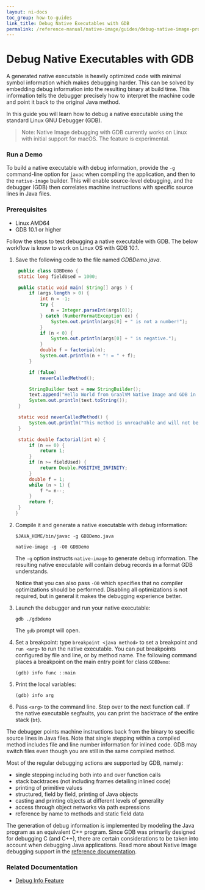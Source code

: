 ```yaml
---
layout: ni-docs
toc_group: how-to-guides
link_title: Debug Native Executables with GDB
permalink: /reference-manual/native-image/guides/debug-native-image-process/
---
```


# Debug Native Executables with GDB

A generated native executable is heavily optimized code with minimal symbol information which makes debugging harder.
This can be solved by embedding debug information into the resulting binary at build time.
This information tells the debugger precisely how to interpret the machine code and point it back to the original Java method.

In this guide you will learn how to debug a native executable using the standard Linux GNU Debugger (GDB).

> Note: Native Image debugging with GDB currently works on Linux with initial support for macOS. The feature is experimental.

### Run a Demo

To build a native executable with debug information, provide the `-g` command-line option for `javac` when compiling the application, and then to the `native-image` builder.
This will enable source-level debugging, and the debugger (GDB) then correlates machine instructions with specific source lines in Java files. 

### Prerequisites

- Linux AMD64
- GDB 10.1 or higher

Follow the steps to test debugging a native executable with GDB. The below workflow is know to work on Linux OS with GDB 10.1.

1. Save the following code to the file named _GDBDemo.java_. 
    ```java
     public class GDBDemo {
     static long fieldUsed = 1000;

     public static void main( String[] args ) {
         if (args.length > 0) {
             int n = -1;
             try {
                 n = Integer.parseInt(args[0]);
             } catch (NumberFormatException ex) {
                 System.out.println(args[0] + " is not a number!");
             }
             if (n < 0) {
                 System.out.println(args[0] + " is negative.");
             }
             double f = factorial(n);
             System.out.println(n + "! = " + f);
         } 

         if (false)
             neverCalledMethod();

         StringBuilder text = new StringBuilder();
         text.append("Hello World from GraalVM Native Image and GDB in Java.\n");
         System.out.println(text.toString());
     }

     static void neverCalledMethod() {
         System.out.println("This method is unreachable and will not be included in the native executable.");
     }

     static double factorial(int n) {
         if (n == 0) {
             return 1;
         }
         if (n >= fieldUsed) {
             return Double.POSITIVE_INFINITY;
         }
         double f = 1;
         while (n > 1) {
             f *= n--;
         }
         return f;
     }
    }

    ```

2. Compile it and generate a native executable with debug information:

    ```shell 
    $JAVA_HOME/bin/javac -g GDBDemo.java
    ```
    ```shell
    native-image -g -O0 GDBDemo
    ```
    The `-g` option instructs `native-image` to generate debug information. The resulting native executable will contain debug records in a format GDB understands.

    Notice that you can also pass `-O0` which specifies that no compiler optimizations should be performed. Disabling all optimizations is not required, but in general it makes the debugging experience better.

3. Launch the debugger and run your native executable:

    ```shell
    gdb ./gdbdemo
    ```
    The `gdb` prompt will open.
 
4. Set a breakpoint: type `breakpoint <java method>` to set a breakpoint and `run <arg>` to run the native executable. You can put breakpoints configured by file and line, or by method name. The following command places a breakpoint on the main entry point for class `GDBDemo`:

    ```shell
    (gdb) info func ::main
    ```

5. Print the local variables:

    ```shell
    (gdb) info arg
    ```

6. Pass `<arg>` to the command line. Step over to the next function call. If the native executable segfaults, you can print the backtrace of the entire stack (`bt`).

The debugger points machine instructions back from the binary to specific source lines in Java files. Note that single stepping within a compiled method includes file and line number information for inlined code. GDB may switch files even though you are still in the same compiled method.

Most of the regular debugging actions are supported by GDB, namely:

  - single stepping including both into and over function calls
  - stack backtraces (not including frames detailing inlined code)
  - printing of primitive values
  - structured, field by field, printing of Java objects
  - casting and printing objects at different levels of generality
  - access through object networks via path expressions
  - reference by name to methods and static field data

The generation of debug information is implemented by modeling the Java program as an equivalent C++ program. Since GDB was primarily designed for debugging C (and C++), there are certain considerations to be taken into account when debugging Java applications. 
Read more about Native Image debugging support in the [reference documentation](../DebugInfo.md#special-considerations-for-debugging-java-from-gdb).

### Related Documentation

- [Debug Info Feature](../DebugInfo.md)